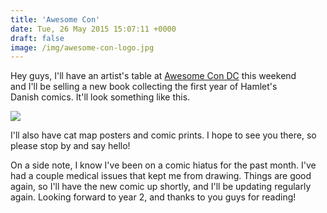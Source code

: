 ```yaml
---
title: 'Awesome Con'
date: Tue, 26 May 2015 15:07:11 +0000
draft: false
image: /img/awesome-con-logo.jpg
---
```


Hey guys, I'll have an artist's table at [Awesome Con DC](http://www.awesome-con.com/) this weekend and I'll be selling a new book collecting the first year of Hamlet's Danish comics. It'll look something like this.

![](/img/book-1-cover.jpg)

I'll also have cat map posters and comic prints. I hope to see you there, so please stop by and say hello!

On a side note, I know I've been on a comic hiatus for the past month. I've had a couple medical issues that kept me from drawing. Things are good again, so I'll have the new comic up shortly, and I'll be updating regularly again. Looking forward to year 2, and thanks to you guys for reading!